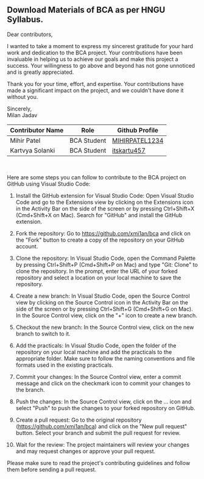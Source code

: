 ## Download Materials of BCA as per HNGU Syllabus.


Dear contributors,

I wanted to take a moment to express my sincerest gratitude for your hard work and dedication to the BCA project. Your contributions have been invaluable in helping us to achieve our goals and make this project a success. Your willingness to go above and beyond has not gone unnoticed and is greatly appreciated.

Thank you for your time, effort, and expertise. Your contributions have made a significant impact on the project, and we couldn't have done it without you.

Sincerely,<br>
Milan Jadav
<table>
   <thead>
      <tr>
         <th>Contributor Name</th>
         <th>Role</th>
         <th>Github Profile</th>
      </tr>
   </thead>
   <tbody>
      <tr>
         <td>Mihir Patel</td>
         <td>BCA Student</td>
         <td><a href="https://github.com/MIHIRPATEL1234">MIHIRPATEL1234</a></td>
      </tr>
      <tr>
         <td>Kartvya Solanki</td>
         <td>BCA Student</td>
         <td><a href="https://github.com/itskartu457">itskartu457</a></td>
      </tr>     
   </tbody>
</table>

<br>

Here are some steps you can follow to contribute to the BCA project on GitHub using Visual Studio Code:

1. Install the GitHub extension for Visual Studio Code: Open Visual Studio Code and go to the Extensions view by clicking on the Extensions icon in the Activity Bar on the side of the screen or by pressing Ctrl+Shift+X (Cmd+Shift+X on Mac). Search for "GitHub" and install the GitHub extension.

2. Fork the repository: Go to https://github.com/xmi1an/bca and click on the "Fork" button to create a copy of the repository on your GitHub account.

3. Clone the repository: In Visual Studio Code, open the Command Palette by pressing Ctrl+Shift+P (Cmd+Shift+P on Mac) and type "Git: Clone" to clone the repository. In the prompt, enter the URL of your forked repository and select a location on your local machine to save the repository.

4. Create a new branch: In Visual Studio Code, open the Source Control view by clicking on the Source Control icon in the Activity Bar on the side of the screen or by pressing Ctrl+Shift+G (Cmd+Shift+G on Mac). In the Source Control view, click on the "+" icon to create a new branch.

5. Checkout the new branch: In the Source Control view, click on the new branch to switch to it.

6. Add the practicals: In Visual Studio Code, open the folder of the repository on your local machine and add the practicals to the appropriate folder. Make sure to follow the naming conventions and file formats used in the existing practicals.

7. Commit your changes: In the Source Control view, enter a commit message and click on the checkmark icon to commit your changes to the branch.

8. Push the changes: In the Source Control view, click on the ... icon and select "Push" to push the changes to your forked repository on GitHub.

9. Create a pull request: Go to the original repository (https://github.com/xmi1an/bca) and click on the "New pull request" button. Select your branch and submit the pull request for review.

10. Wait for the review: The project maintainers will review your changes and may request changes or approve your pull request.

Please make sure to read the project's contributing guidelines and follow them before sending a pull request.
